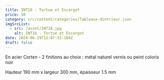 ```yaml
---
title: INT18 - Tortue et Escargot
price: 50
category: src/content/categories/Tableaux-dintrieur.json
imgSrcList:
  - src: /asset/INT18.jpg
    alt: INT18 - Tortue et Escargot
date: 2024-06-19T12:07:53.184Z
draft: false
---
```


En acier Corten - 2 finitions au choix : métal naturel vernis ou peint coloris noir 

Hauteur 190 mm x largeur 300 mm, épaisseur 1.5 mm 
